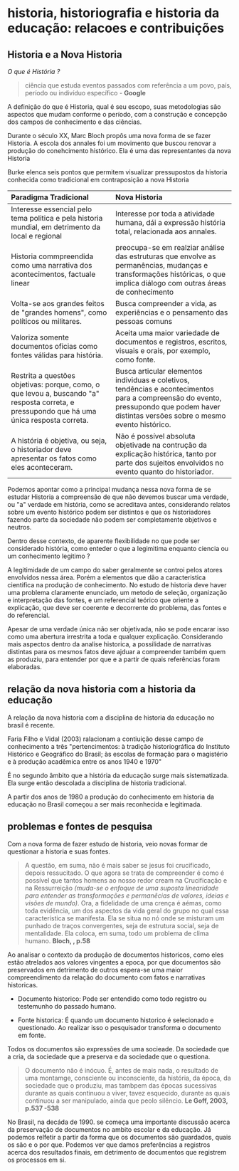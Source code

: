 # historia, historiografia e historia da educação: relacoes e contribuições

## Historia e a Nova Historia

*O que é História ?*

> ciência que estuda eventos passados com referência a um povo, país, período ou indivíduo específico  - **Google**

A definição do que é Historia, qual é seu escopo, suas metodologias são aspectos que mudam conforme o período, com a construção e concepção dos campos de conhecimento e das ciências.

Durante o século XX, Marc Bloch propôs uma nova forma de se fazer Historia.
A escola dos annales foi um movimento que buscou renovar a produção do conehcimento histórico. Ela é uma das representantes da nova Historia

Burke elenca seis pontos que permitem visualizar pressupostos da historia conhecida como tradicional em contraposição a nova Historia

| Paradigma Tradicional 		| Nova Historia 		|
|:--------------------------------------|:------------------------------|
| Interesse essencial pelo tema politica e pela historia mundial, em detrimento da local e regional| Interesse por toda a atividade humana, dái a expressão história total, relacionada aos annales.|
| Historia commpreendida como uma narrativa dos acontecimentos, factuale linear| preocupa-se em realziar análise das estruturas que envolve as permanências, mudanças e transformações históricas, o que implica diálogo com outras áreas de conhecimento |
| Volta-se aos grandes feitos de "grandes homens", como políticos ou militares.| Busca compreender a vida, as experiências e o pensamento das pessoas comuns|
|Valoriza somente documentos oficias como fontes válidas para história.| Aceita uma maior variedade de documentos e registros, escritos, visuais e orais, por exemplo, como fonte.|
| Restrita a questões objetivas: porque, como, o que levou a, buscando "a" resposta correta, e pressupondo que há uma única resposta correta.| Busca articular elementos individuas e coletivos, tendências e acontecimentos para a compreensão do evento, pressupondo que podem haver distintas versões sobre o mesmo evento histórico.|
| A história é objetiva, ou seja, o historiador deve apresentar os fatos como eles aconteceram.| Não é possível absoluta objetivade na contrução da explicação histórica, tanto por parte dos sujeitos envolvidos no evento quanto do historiador.|

Podemos apontar como a principal mudança nessa nova forma de se estudar Historia a compreensão de que não devemos buscar uma verdade, ou "a" verdade em história, como se acreditava antes, considerando relatos sobre um evento histórico podem ser distintos e que os historiadores fazendo parte da sociedade não podem ser completamente objetivos e neutros.

Dentro desse contexto, de aparente flexibilidade no que pode ser considerado história, como enteder o que a legimitima enquanto ciencia ou um conhecimento legitimo ?

A legitimidade de um campo do saber geralmente se controi pelos atores envolvidos nessa área. Porém a elementos que dão a caracteristica cientifica na produção de conhecimento. No estudo de historia deve haver uma problema claramente enunciado, um metodo de seleção, organização e interpretação das fontes, e um referencial teórico que oriente a explicação, que deve ser coerente e decorrente do problema, das fontes e do referencial.

Apesar de uma verdade única não ser objetivada, não se pode encarar isso como uma abertura irrestrita a toda e qualquer explicação. Considerando mais aspectos dentro da analise historica, a possilidade de narrativas distintas para os mesmos fatos deve ajduar a compreender também quem as produziu, para entender por que e a partir de quais referências foram elaboradas.

## relação da nova historia com a historia da educação

A relação da nova historia com a disciplina de historia da educação no brasil é recente.

Faria Filho e Vidal (2003) ralacionam a contiuição desse campo de conhecimento a três "pertencimentos: à tradição historiográfica do Instituto Histórico e Geográfico do Brasil; às escolas de formação para o magistério e à produção acadêmica entre os anos 1940 e 1970"

É no segundo âmbito que a história da educação surge mais sistematizada. Ela surge então descolada a disciplina de historia tradicional.

A partir dos anos de 1980 a produção do conhecimento em historia da educação no Brasil começou a ser mais reconhecida e legitimada.

## problemas e fontes de pesquisa

Com a nova forma de fazer estudo de historia, veio novas formar de questionar a historia e suas fontes.

> A questão, em suma, não é mais saber se jesus foi crucificado, depois ressucitado. O que agora se trata de compreender é como é possível que tantos homens ao nosso redor cream na Crucificação e na Ressurreição *(muda-se o enfoque de uma suposta linearidade para entender as transformações e permanêcias de valores, ideias e visões de mundo)*. Ora, a fidelidade de uma crença é aémas, como toda evidência, um dos aspectos da vida geral do grupo no qual essa característica se manifesta. Ela se situa no nó onde se misturam um punhado de traços convergentes, seja de estrutura social, seja de mentalidade. Ela coloca, em suma, todo um problema de clima humano. **Bloch,
, p.58**

Ao analisar o contexto da produção de documentos historicos, como eles estão atrelados aos valores vingentes a epoca, por que documentos são preservados em detrimento de outros espera-se uma maior compreendimento da relação do documento com fatos e narrativas historicas.

+ Documento historico:
  Pode ser entendido como todo registro ou testemunho do passado humano.

+ Fonte historica:
  É quando um documento historico é selecionado e questionado. Ao realizar isso o pesquisador transforma o documento em fonte.

Todos os documentos são expressões de uma socieade. Da sociedade que a cria, da sociedade que a preserva e da sociedade que o questiona.

> O documento não é inócuo. É, antes de mais nada, o resultado de uma montamge, consciente ou inconsciente, da história, da época, da sociedade que o produziu, mas tambpem das épocas sucessivas durante as quais continuou a viver, tavez esquecido, durante as quais continuou a ser manipulado, ainda que peolo silêncio. **Le Goff, 2003, p.537 -538**

No Brasil, na decáda de 1990. se começa uma importante discussão acerca da preservação de documentos no ambito escolar e da educação. Já podemos relfetir a partir da forma que os documentos são guardados, quais os são e o por que. Podemos ver que damos preferências a registros acerca dos resultados finais, em detrimento de documentos que registrem os processos em si.
